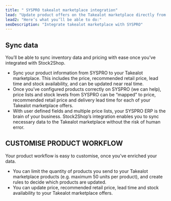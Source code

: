 ```yaml
---
title: " SYSPRO takealot marketplace integration"
lead: "Update product offers on the Takealot marketplace directly from SYSPRO. Stock2Shop’s simple integration will streamline your operation by reducing duplicate data capture, and ensuring your product information on Takealot is up to date."
lead2: "Here’s what you’ll be able to do:"
seoDescription: "Integrate takealot marketplace with SYSPRO"
---
```


Sync data
---------

You’ll be able to sync inventory data and pricing with ease once you’ve integrated with Stock2Shop.

*   Sync your product information from SYSPRO to your Takealot marketplace. This includes the price, recommended retail price, lead time and stock availability, and can be updated near real time.
*   Once you’ve configured products correctly on SYSPRO (we can help), price lists and stock levels from SYSPRO can be “mapped” to price, recommended retail price and delivery lead time for each of your Takealot marketplace offers.
*   With user defined fields and multiple price lists, your SYSPRO ERP is the brain of your business. Stock2Shop’s integration enables you to sync necessary data to the Takealot marketplace without the risk of human error.

CUSTOMISE PRODUCT WORKFLOW
--------------------------

Your product workflow is easy to customise, once you’ve enriched your data.

*   You can limit the quantity of products you send to your Takealot marketplace products (e.g. maximum 50 units per product), and create rules to decide which products are updated.
*   You can update price, recommended retail price, lead time and stock availability to your Takealot marketplace offers.
